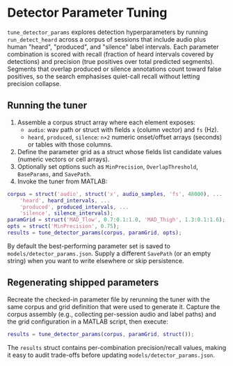 # Detector Parameter Tuning

`tune_detector_params` explores detection hyperparameters by running `run_detect_heard` across a corpus of sessions that include audio plus human "heard", "produced", and "silence" label intervals. Each parameter combination is scored with recall (fraction of heard intervals covered by detections) and precision (true positives over total predicted segments). Segments that overlap produced or silence annotations count toward false positives, so the search emphasises quiet-call recall without letting precision collapse.

## Running the tuner

1. Assemble a corpus struct array where each element exposes:
   - `audio`: wav path or struct with fields `x` (column vector) and `fs` (Hz).
   - `heard`, `produced`, `silence`: `n×2` numeric onset/offset arrays (seconds) or tables with those columns.
2. Define the parameter grid as a struct whose fields list candidate values (numeric vectors or cell arrays).
3. Optionally set options such as `MinPrecision`, `OverlapThreshold`, `BaseParams`, and `SavePath`.
4. Invoke the tuner from MATLAB:

```matlab
corpus = struct('audio', struct('x', audio_samples, 'fs', 48000), ...
    'heard', heard_intervals, ...
    'produced', produced_intervals, ...
    'silence', silence_intervals);
paramGrid = struct('MAD_Tlow', 0.7:0.1:1.0, 'MAD_Thigh', 1.3:0.1:1.6);
opts = struct('MinPrecision', 0.75);
results = tune_detector_params(corpus, paramGrid, opts);
```

By default the best-performing parameter set is saved to `models/detector_params.json`. Supply a different `SavePath` (or an empty string) when you want to write elsewhere or skip persistence.

## Regenerating shipped parameters

Recreate the checked-in parameter file by rerunning the tuner with the same corpus and grid definition that were used to generate it. Capture the corpus assembly (e.g., collecting per-session audio and label paths) and the grid configuration in a MATLAB script, then execute:

```matlab
results = tune_detector_params(corpus, paramGrid, struct());
```

The `results` struct contains per-combination precision/recall values, making it easy to audit trade-offs before updating `models/detector_params.json`.
